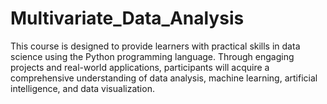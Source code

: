 # Multivariate_Data_Analysis
This course is designed to provide learners with practical skills in data science using the Python programming language. Through engaging projects and real-world applications, participants will acquire a comprehensive understanding of data analysis, machine learning, artificial intelligence, and data visualization.
